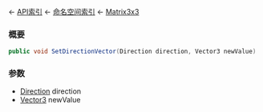 ← [API索引](Api-Index) ← [命名空间索引](Namespace-Index) ← [Matrix3x3](VRageMath.Matrix3x3)

### 概要

```csharp
public void SetDirectionVector(Direction direction, Vector3 newValue)
```

### 参数

* [Direction](VRageMath.Base6Directions+Direction) direction
* [Vector3](VRageMath.Vector3) newValue
